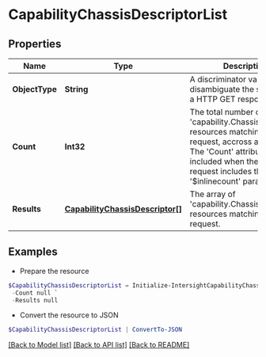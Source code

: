 # CapabilityChassisDescriptorList
## Properties

Name | Type | Description | Notes
------------ | ------------- | ------------- | -------------
**ObjectType** | **String** | A discriminator value to disambiguate the schema of a HTTP GET response body. | 
**Count** | **Int32** | The total number of &#39;capability.ChassisDescriptor&#39; resources matching the request, accross all pages. The &#39;Count&#39; attribute is included when the HTTP GET request includes the &#39;$inlinecount&#39; parameter. | [optional] 
**Results** | [**CapabilityChassisDescriptor[]**](CapabilityChassisDescriptor.md) | The array of &#39;capability.ChassisDescriptor&#39; resources matching the request. | [optional] 

## Examples

- Prepare the resource
```powershell
$CapabilityChassisDescriptorList = Initialize-IntersightCapabilityChassisDescriptorList  -ObjectType null `
 -Count null `
 -Results null
```

- Convert the resource to JSON
```powershell
$CapabilityChassisDescriptorList | ConvertTo-JSON
```

[[Back to Model list]](../README.md#documentation-for-models) [[Back to API list]](../README.md#documentation-for-api-endpoints) [[Back to README]](../README.md)

